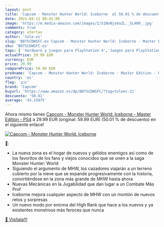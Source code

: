 ```yaml
---
layout: post
title: 'Capcom - Monster Hunter World: Iceborne  al 50.01 % de descuento'
date: 2021-04-12 09:41:09
image: 'https://m.media-amazon.com/images/I/51NvNjaVaZL._SL400_.jpg'
comments: true
category: ofertas
author: 'tole.es'
slug: 'B07SCDWSFC-es Capcom - Monster Hunter World: Iceborne - Master Edition -...'
sku: 'B07SCDWSFC-es'
tags: [ 'Hardware y juegos para PlayStation 4','Juegos para PlayStation 4','Videojuegos','capcom','ps4', ]
actualPrice: 29.99 EUR
currency: EUR
price: 29.99
comparePrice: 59.99 EUR
prodname: 'Capcom - Monster Hunter World: Iceborne - Master Edition - PS4'
country: 'es'
flag: '🇪🇸'
brand: 'Capcom'
buyurl: 'https://www.amazon.es/dp/B07SCDWSFC/?tag=tolees-21'
descuento: '50.01'
average: '43.15875'
---
```


Ahora mismo tienes [Capcom - Monster Hunter World: Iceborne - Master Edition - PS4](https://www.amazon.es/dp/B07SCDWSFC/?tag=tolees-21) a 29.99 EUR (original: 59.99 EUR) (50.01 %  de descuento) en el siguiente enlace!

[![Capcom - Monster Hunter World: Iceborne ](https://m.media-amazon.com/images/I/51NvNjaVaZL._SL400_.jpg)](https://www.amazon.es/dp/B07SCDWSFC/?tag=tolees-21)

🔎:

- La nueva zona es el hogar de nuevos y gélidos enemigos así como de los favoritos de los fans y viejos conocidos que se unen a la saga Monster Hunter: World
- Siguiendo el argumento de MHW, los cazadores viajarán a un terreno cubierto por la nieve que se expande progresivamente con la historia, convirtiéndose en la zona más grande de MHW hasta ahora
- Nuevas Mecánicas en la Jugabilidad que dan lugar a un Combate Más Prof
- Iceborne mejora cualquier aspecto de MHW con un montón de nuevos retos y sorpresas
- Un nuevo modo por enicma del High Rank que hace a los nuevos y ya existentes monstrous más feroces que nunca

[🛒 Visítala!!!](https://www.amazon.es/dp/B07SCDWSFC/?tag=tolees-21)
